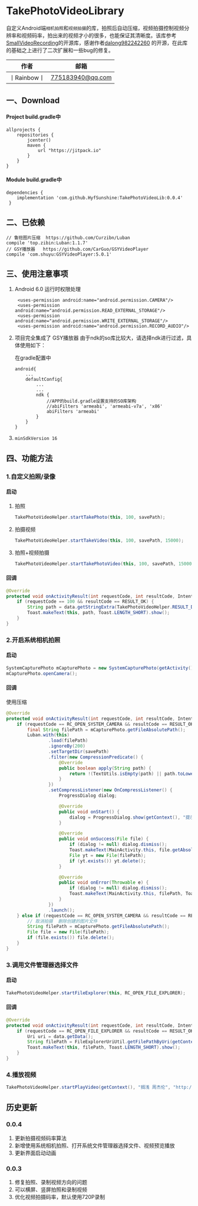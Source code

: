 # TakePhotoVideoLibrary
自定义Android端`相机拍照`和`视频拍摄`的库，拍照后自动压缩，视频拍摄控制视频分辨率和视频码率，拍出来的视频才小的很多，也能保证其清晰度。该库参考[SmallVideoRecording](https://github.com/dalong982242260/SmallVideoRecording)的开源库，感谢作者[dalong982242260](https://github.com/dalong982242260)
的开源，在此库的基础之上进行了二次扩展和一些bug的修复。

|作者|邮箱|
| :-:| :-: |
|丨Rainbow丨|775183940@qq.com|

## 一、Download

#### Project build.gradle中

    allprojects {
        repositories {
            jcenter()
            maven {
                url "https://jitpack.io"
            }
        }
    }



#### Module build.gradle中

    dependencies {
        implementation 'com.github.HyfSunshine:TakePhotoVideoLib:0.0.4'
     }

## 二、已依赖
    // 鲁班图片压缩  https://github.com/Curzibn/Luban
    compile 'top.zibin:Luban:1.1.7'
    // GSY播放器   https://github.com/CarGuo/GSYVideoPlayer
    compile 'com.shuyu:GSYVideoPlayer:5.0.1'

## 三、使用注意事项

1. Android 6.0 运行时权限处理
   ```
    <uses-permission android:name="android.permission.CAMERA"/>
    <uses-permission android:name="android.permission.READ_EXTERNAL_STORAGE"/>
    <uses-permission android:name="android.permission.WRITE_EXTERNAL_STORAGE"/>
    <uses-permission android:name="android.permission.RECORD_AUDIO"/>
    ```

2. 项目完全集成了 GSY播放器  由于ndk的so库比较大，请选择ndk进行过滤，具体使用如下：

    在gradle配置中
    ```
    android{
        ...
        defaultConfig{
            ...
            ...
            ndk {
                //APP的build.gradle设置支持的SO库架构
                //abiFilters 'armeabi', 'armeabi-v7a', 'x86'
                abiFilters 'armeabi'
            }
        }
    }
    ```

3. `minSdkVersion 16`

## 四、功能方法

### 1.自定义拍照/录像

#### 启动
1. 拍照

    ``` java
    TakePhotoVideoHelper.startTakePhoto(this, 100, savePath);
    ```
2. 拍摄视频

    ``` java
    TakePhotoVideoHelper.startTakeVideo(this, 100, savePath, 15000);
    ```
3. 拍照+视频拍摄

    ``` java
    TakePhotoVideoHelper.startTakePhotoVideo(this, 100, savePath, 15000);
    ```

#### 回调


``` java
@Override
protected void onActivityResult(int requestCode, int resultCode, Intent data) {
    if (requestCode == 100 && resultCode == RESULT_OK) {
        String path = data.getStringExtra(TakePhotoVideoHelper.RESULT_DATA);
        Toast.makeText(this, path, Toast.LENGTH_SHORT).show();
    }
}
```
### 2.开启系统相机拍照
#### 启动
``` java
SystemCapturePhoto mCapturePhoto = new SystemCapturePhoto(getActivity(), RC_OPEN_SYSTEM_CAMERA, savePath);
mCapturePhoto.openCamera();
```
#### 回调
使用压缩
``` java
@Override
protected void onActivityResult(int requestCode, int resultCode, Intent data) {
    if (requestCode == RC_OPEN_SYSTEM_CAMERA && resultCode == RESULT_OK) {
        final String filePath = mCapturePhoto.getFileAbsolutePath();
        Luban.with(this)
                .load(filePath)
                .ignoreBy(200)
                .setTargetDir(savePath)
                .filter(new CompressionPredicate() {
                    @Override
                    public boolean apply(String path) {
                        return !(TextUtils.isEmpty(path) || path.toLowerCase().endsWith(".gif"));
                    }
                })
                .setCompressListener(new OnCompressListener() {
                    ProgressDialog dialog;

                    @Override
                    public void onStart() {
                        dialog = ProgressDialog.show(getContext(), "提示", "正在处理图片中...", false, false);
                    }

                    @Override
                    public void onSuccess(File file) {
                        if (dialog != null) dialog.dismiss();
                        Toast.makeText(MainActivity.this, file.getAbsolutePath(), Toast.LENGTH_SHORT).show();
                        File yt = new File(filePath);
                        if (yt.exists()) yt.delete();
                    }

                    @Override
                    public void onError(Throwable e) {
                        if (dialog != null) dialog.dismiss();
                        Toast.makeText(MainActivity.this, filePath, Toast.LENGTH_SHORT).show();
                    }
                })
                .launch();
    } else if (requestCode == RC_OPEN_SYSTEM_CAMERA && resultCode == RESULT_CANCELED) {
        // 取消拍摄  删除创建的图片文件
        String filePath = mCapturePhoto.getFileAbsolutePath();
        File file = new File(filePath);
        if (file.exists()) file.delete();
    }
}
```

### 3.调用文件管理器选择文件
#### 启动
```java
TakePhotoVideoHelper.startFileExplorer(this, RC_OPEN_FILE_EXPLORER);
```

#### 回调

``` java
@Override
protected void onActivityResult(int requestCode, int resultCode, Intent data) {
    if (requestCode == RC_OPEN_FILE_EXPLORER && resultCode == RESULT_OK) {
        Uri uri = data.getData();
        String filePath = FileExplorerUriUtil.getFilePathByUri(getContext(), uri);
        Toast.makeText(this, filePath, Toast.LENGTH_SHORT).show();
    }
}
```

### 4.播放视频
``` java
TakePhotoVideoHelper.startPlayVideo(getContext(), "搁浅 周杰伦", "http://videohy.tc.qq.com/vcloud1049.tc.qq.com/1049_M2100551002SKht50WIKgb1001542292.f20.mp4?vkey=1E1091D340EAF89B357873569097EA16352BBC255E72647C79053BE7612071EC4F8E3DB672EDA93002C56833E8079641BE9C8D834A1C85B5A34E269FEFCC6A697A8EACE7BED93FDBB775DAC90C9774D8725B85524902667C&ocid=332537772");
```

## 历史更新
### 0.0.4
1. 更新拍摄视频码率算法
2. 新增使用系统相机拍照、打开系统文件管理器选择文件、视频预览播放
3. 更新界面启动动画

### 0.0.3
1. 修复拍照、录制视频方向的问题
2. 可以横屏、竖屏拍照和录制视频
3. 优化视频拍摄码率，默认使用720P录制





